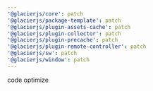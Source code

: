 ```yaml
---
'@glacierjs/core': patch
'@glacierjs/package-template': patch
'@glacierjs/plugin-assets-cache': patch
'@glacierjs/plugin-collector': patch
'@glacierjs/plugin-precache': patch
'@glacierjs/plugin-remote-controller': patch
'@glacierjs/sw': patch
'@glacierjs/window': patch
---
```


code optimize
